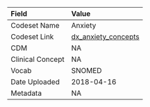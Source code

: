 |Field            |Value               |
|:----------------|:-------------------|
|Codeset Name     |Anxiety             |
|Codeset Link     |[dx_anxiety_concepts](https://github.com/PEDSnet/Variable-Dictionary/blob/main/conditions/dx_anxiety_concepts.csv)|
|CDM              |NA                  |
|Clinical Concept |NA                  |
|Vocab            |SNOMED              |
|Date Uploaded    |2018-04-16          |
|Metadata         |NA                  |
